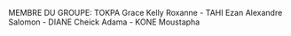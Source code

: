 MEMBRE DU GROUPE: TOKPA Grace Kelly Roxanne - TAHI Ezan Alexandre Salomon - DIANE Cheick Adama - KONE Moustapha
